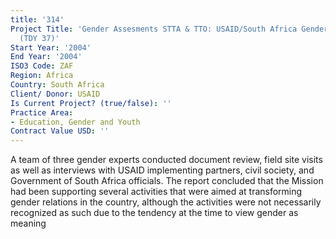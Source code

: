 ```yaml
---
title: '314'
Project Title: 'Gender Assesments STTA & TTO: USAID/South Africa Gender Assessment
  (TDY 37)'
Start Year: '2004'
End Year: '2004'
ISO3 Code: ZAF
Region: Africa
Country: South Africa
Client/ Donor: USAID
Is Current Project? (true/false): ''
Practice Area:
- Education, Gender and Youth
Contract Value USD: ''
---
```


A team of three gender experts conducted document review, field site visits as well as interviews with USAID implementing partners, civil society, and Government of South Africa officials. The report concluded that the Mission had been supporting several activities that were aimed at transforming gender relations in the country, although the activities were not necessarily recognized as such due to the tendency at the time to view gender as meaning